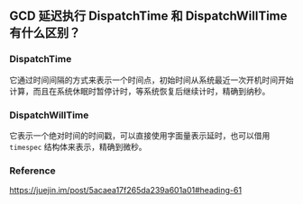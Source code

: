 ## GCD 延迟执行 DispatchTime 和 DispatchWillTime 有什么区别？

### DispatchTime

它通过时间间隔的方式来表示一个时间点，初始时间从系统最近一次开机时间开始计算，而且在系统休眠时暂停计时，等系统恢复后继续计时，精确到纳秒。



### DispatchWillTime

它表示一个绝对时间的时间戳，可以直接使用字面量表示延时，也可以借用 `timespec` 结构体来表示，精确到微秒。



### Reference

https://juejin.im/post/5acaea17f265da239a601a01#heading-61